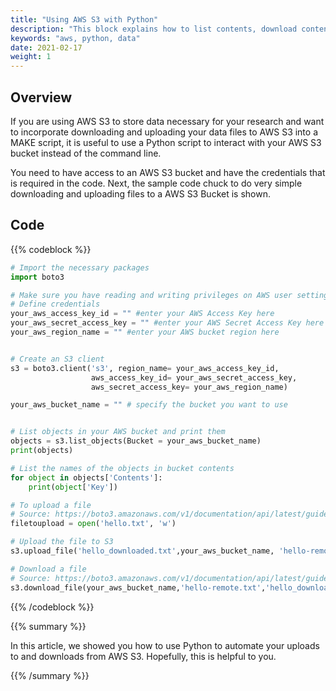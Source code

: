 ```yaml
---
title: "Using AWS S3 with Python"
description: "This block explains how to list contents, download content from and upload content to a AWS S3 bucket."
keywords: "aws, python, data"
date: 2021-02-17
weight: 1
---
```


## Overview <!-- Goal of the Building Block -->

If you are using AWS S3 to store data necessary for your research and want to incorporate downloading and uploading your data files to AWS S3 into a MAKE script, it is useful to use a Python script to interact with your AWS S3 bucket instead of the command line.

You need to have access to an AWS S3 bucket and have the credentials that is required in the code. Next, the sample code chuck to do very simple downloading and uploading files to a AWS S3 Bucket is shown.


## Code

{{% codeblock %}} <!-- You can provide more than one language in the same code block -->

```python
# Import the necessary packages
import boto3

# Make sure you have reading and writing privileges on AWS user settings
# Define credentials
your_aws_access_key_id = "" #enter your AWS Access Key here
your_aws_secret_access_key = "" #enter your AWS Secret Access Key here
your_aws_region_name = "" #enter your AWS bucket region here


# Create an S3 client
s3 = boto3.client('s3', region_name= your_aws_access_key_id,
                  aws_access_key_id= your_aws_secret_access_key,
                  aws_secret_access_key= your_aws_region_name)

your_aws_bucket_name = "" # specify the bucket you want to use


# List objects in your AWS bucket and print them
objects = s3.list_objects(Bucket = your_aws_bucket_name)
print(objects)

# List the names of the objects in bucket contents
for object in objects['Contents']:
    print(object['Key'])

# To upload a file
# Source: https://boto3.amazonaws.com/v1/documentation/api/latest/guide/s3-uploading-files.html
filetoupload = open('hello.txt', 'w')

# Upload the file to S3
s3.upload_file('hello_downloaded.txt',your_aws_bucket_name, 'hello-remote.txt')

# Download a file
# Source: https://boto3.amazonaws.com/v1/documentation/api/latest/guide/s3-example-download-file.html
s3.download_file(your_aws_bucket_name,'hello-remote.txt','hello_downloaded.txt')
```


{{% /codeblock %}}

{{% summary %}}

In this article, we showed you how to use Python to automate your uploads to and downloads from AWS S3. Hopefully, this is helpful to you. 

{{% /summary %}}
